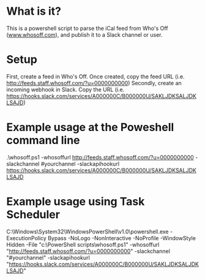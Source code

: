 # What is it?
This is a powershell script to parse the iCal feed from Who's Off (www.whosoff.com), and publish it to a Slack channel or user.

# Setup
First, create a feed in Who's Off. Once created, copy the feed URL (i.e. http://feeds.staff.whosoff.com/?u=0000000000)
Secondly, create an incoming webhook in Slack. Copy the URL (i.e. https://hooks.slack.com/services/A000000C/B000000U/SAKLJDKSALJDKLSAJD)

# Example usage at the Poweshell command line
.\whosoff.ps1 -whosoffurl http://feeds.staff.whosoff.com/?u=0000000000 -slackchannel #yourchannel -slackapihookurl https://hooks.slack.com/services/A000000C/B000000U/SAKLJDKSALJDKLSAJD

# Example usage using Task Scheduler
C:\Windows\System32\WindowsPowerShell\v1.0\powershell.exe -ExecutionPolicy Bypass -NoLogo -NonInteractive -NoProfile -WindowStyle Hidden -File "c:\PowerShell scripts\whosoff.ps1" -whosoffurl "http://feeds.staff.whosoff.com/?u=0000000000" -slackchannel "#yourchannel" -slackapihookurl "https://hooks.slack.com/services/A000000C/B000000U/SAKLJDKSALJDKLSAJD"
